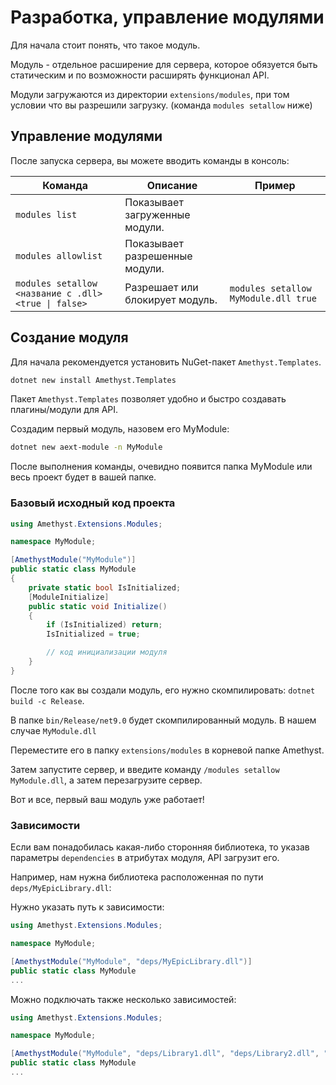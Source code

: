 # Разработка, управление модулями

Для начала стоит понять, что такое модуль.

Модуль - отдельное расширение для сервера, которое обязуется быть статическим и по возможности расширять функционал API.

Модули загружаются из директории `extensions/modules`, при том условии что вы разрешили загрузку. (команда `modules setallow` ниже)

## Управление модулями

После запуска сервера, вы можете вводить команды в консоль:

| Команда                                              | Описание                                                                   | Пример                                   |
|------------------------------------------------------|----------------------------------------------------------------------------|------------------------------------------|
| `modules list`                                       | Показывает загруженные модули.                                             |                                          |
| `modules allowlist`                                  | Показывает разрешенные модули.                                             |                                          |
| `modules setallow <название с .dll> <true \| false>` | Разрешает или блокирует модуль.                                            | `modules setallow MyModule.dll true`     |

## Создание модуля
Для начала рекомендуется установить NuGet-пакет `Amethyst.Templates`.

```bash
dotnet new install Amethyst.Templates
```

Пакет `Amethyst.Templates` позволяет удобно и быстро создавать плагины/модули для API.

Создадим первый модуль, назовем его MyModule:
```bash
dotnet new aext-module -n MyModule
```

После выполнения команды, очевидно появится папка MyModule или весь проект будет в вашей папке.

### Базовый исходный код проекта

```cs
using Amethyst.Extensions.Modules;

namespace MyModule;

[AmethystModule("MyModule")]
public static class MyModule
{
    private static bool IsInitialized;
    [ModuleInitialize]
    public static void Initialize()
    {
        if (IsInitialized) return;
        IsInitialized = true;

        // код инициализации модуля
    }
}
```

После того как вы создали модуль, его нужно скомпилировать: `dotnet build -c Release`.

В папке `bin/Release/net9.0` будет скомпилированный модуль. В нашем случае `MyModule.dll`

Переместите его в папку `extensions/modules` в корневой папке Amethyst.

Затем запустите сервер, и введите команду `/modules setallow MyModule.dll`, а затем перезагрузите сервер.

Вот и все, первый ваш модуль уже работает!

### Зависимости
Если вам понадобилась какая-либо сторонняя библиотека, то указав параметры `dependencies` в атрибутах модуля, API загрузит его.

Например, нам нужна библиотека расположенная по пути `deps/MyEpicLibrary.dll`:

Нужно указать путь к зависимости:

```cs
using Amethyst.Extensions.Modules;

namespace MyModule;

[AmethystModule("MyModule", "deps/MyEpicLibrary.dll")]
public static class MyModule
...
```

Можно подключать также несколько зависимостей:

```cs
using Amethyst.Extensions.Modules;

namespace MyModule;

[AmethystModule("MyModule", "deps/Library1.dll", "deps/Library2.dll", "deps/Library3.dll")]
public static class MyModule
...
```